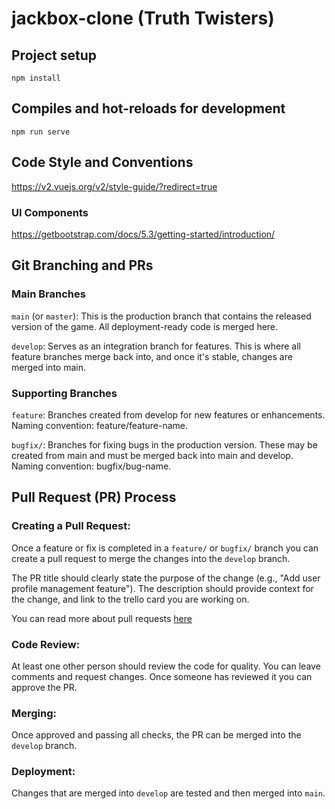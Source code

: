 # jackbox-clone (Truth Twisters)

## Project setup
```
npm install
```

## Compiles and hot-reloads for development
```
npm run serve
```

## Code Style and Conventions
https://v2.vuejs.org/v2/style-guide/?redirect=true
### UI Components
https://getbootstrap.com/docs/5.3/getting-started/introduction/

## Git Branching and PRs
### Main Branches
`main` (or `master`): This is the production branch that contains the released version of the game. All deployment-ready code is merged here.

`develop`: Serves as an integration branch for features. This is where all feature branches merge back into, and once it's stable, changes are merged into main.

### Supporting Branches
`feature`: Branches created from develop for new features or enhancements. Naming convention: feature/feature-name.

`bugfix/`: Branches for fixing bugs in the production version. These may be created from main and must be merged back into main and develop. Naming convention: bugfix/bug-name.

## Pull Request (PR) Process
### Creating a Pull Request:
Once a feature or fix is completed in a `feature/` or `bugfix/` branch you can create a pull request to merge the changes into the `develop` branch.

The PR title should clearly state the purpose of the change (e.g., "Add user profile management feature").
The description should provide context for the change, and link to the trello card you are working on.

You can read more about pull requests [here](https://docs.github.com/en/pull-requests/collaborating-with-pull-requests/proposing-changes-to-your-work-with-pull-requests/about-pull-requests)

### Code Review:
At least one other person should review the code for quality. You can leave comments and request changes. Once someone has reviewed it you can approve the PR.

### Merging:
Once approved and passing all checks, the PR can be merged into the `develop` branch.

### Deployment:
Changes that are merged into `develop` are tested and then merged into `main`.

